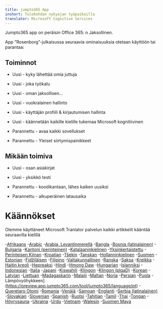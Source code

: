 ```yaml
---
title: jumpto365 App
inshort: Tulokohdan nykyajan työpaikoilla
translator: Microsoft Cognitive Services
---
```



Jumpto365 app on peräisin Office 365: n Jaksollinen. 

App ”Rosenborg”-julkaisussa seuraavia ominaisuuksia otetaan käyttöön tai parantaa:

## Toiminnot

* Uusi - kyky lähettää omia juttuja

* Uusi - joka työkalu

* Uusi - oman jaksollisen...

* Uusi - vuokralainen hallinto

* Uusi - käyttäjän profiili & kirjautumisen hallinta

* Uusi - käännetään kaikille kielille tukemaa Microsoft kognitiivinen

* Parannettu - avaa kaikki sovellukset

* Parannettu - Yleiset siirtymispainikkeet

## Mikään toimiva

* Uusi - osan asiakirjat

* Uusi - yksikkö testi

* Parannettu - koodikantaan, lähes kaiken uusiksi

* Parannettu - alkuperäinen latausaika


# Käännökset
Olemme käyttäneet Microsoft Tranlator palvelun kaikki artikkelit kääntää seuraavilla kielillä

-[Afrikaans](https://preview.app.jumpto365.com/tool/jumpto365/language/af)
-[Arabic](https://preview.app.jumpto365.com/tool/jumpto365/language/ar)
-[Arabia, Levantinmerellä](https://preview.app.jumpto365.com/tool/jumpto365/language/apc)
-[Bangla](https://preview.app.jumpto365.com/tool/jumpto365/language/bn)
-[Bosnia (latinalainen)](https://preview.app.jumpto365.com/tool/jumpto365/language/bs)
-[Bulgaria](https://preview.app.jumpto365.com/tool/jumpto365/language/bg)
-[Kantoni (perinteinen)](https://preview.app.jumpto365.com/tool/jumpto365/language/yue)
-[Katalaaninkielinen](https://preview.app.jumpto365.com/tool/jumpto365/language/ca)
-[Yksinkertaistettu](https://preview.app.jumpto365.com/tool/jumpto365/language/zh-Hans)
-[Perinteisen Kiinan](https://preview.app.jumpto365.com/tool/jumpto365/language/zh-Hant)
-[Kroatian](https://preview.app.jumpto365.com/tool/jumpto365/language/hr)
-[Tšekin](https://preview.app.jumpto365.com/tool/jumpto365/language/cs)
-[Tanskan](https://preview.app.jumpto365.com/tool/jumpto365/language/da)
-[Hollanninkielinen](https://preview.app.jumpto365.com/tool/jumpto365/language/nl)
-[Suomen](https://preview.app.jumpto365.com/tool/jumpto365/language/en)
-[Estonian](https://preview.app.jumpto365.com/tool/jumpto365/language/et)
-[Fidžiläisen](https://preview.app.jumpto365.com/tool/jumpto365/language/fj)
-[Filipino](https://preview.app.jumpto365.com/tool/jumpto365/language/fil)
-[Valtakunnallinen](https://preview.app.jumpto365.com/tool/jumpto365/language/fi)
-[Ranska](https://preview.app.jumpto365.com/tool/jumpto365/language/fr)
-[Saksa](https://preview.app.jumpto365.com/tool/jumpto365/language/de)
-[Kreikka](https://preview.app.jumpto365.com/tool/jumpto365/language/el)
-[Haitin kreoli](https://preview.app.jumpto365.com/tool/jumpto365/language/ht)
-[Hepreaksi](https://preview.app.jumpto365.com/tool/jumpto365/language/he)
-[Hindi](https://preview.app.jumpto365.com/tool/jumpto365/language/hi)
-[Hmong Daw](https://preview.app.jumpto365.com/tool/jumpto365/language/mww)
-[Hungarian](https://preview.app.jumpto365.com/tool/jumpto365/language/hu)
-[Islanniksi](https://preview.app.jumpto365.com/tool/jumpto365/language/is)
-[Indonesian](https://preview.app.jumpto365.com/tool/jumpto365/language/id)
-[Italia](https://preview.app.jumpto365.com/tool/jumpto365/language/it)
-[Japani](https://preview.app.jumpto365.com/tool/jumpto365/language/ja)
-[Kiswahili](https://preview.app.jumpto365.com/tool/jumpto365/language/sw)
-[Klingon](https://preview.app.jumpto365.com/tool/jumpto365/language/tlh)
-[Klingon (plqaD)](https://preview.app.jumpto365.com/tool/jumpto365/language/tlh-Qaak)
-[Korean](https://preview.app.jumpto365.com/tool/jumpto365/language/ko)
-[Latvian](https://preview.app.jumpto365.com/tool/jumpto365/language/lv)
-[Liettuan](https://preview.app.jumpto365.com/tool/jumpto365/language/lt)
-[Madagaskarin](https://preview.app.jumpto365.com/tool/jumpto365/language/mg)
-[Malaiji](https://preview.app.jumpto365.com/tool/jumpto365/language/ms)
-[Maltan](https://preview.app.jumpto365.com/tool/jumpto365/language/mt)
-[Norja](https://preview.app.jumpto365.com/tool/jumpto365/language/nb)
-[Persian](https://preview.app.jumpto365.com/tool/jumpto365/language/fa)
-[Puola](https://preview.app.jumpto365.com/tool/jumpto365/language/pl)
-Lämpövyöhykkeen](https://preview.app.jumpto365.com/tool/jumpto365/language/pt)
-[Queretaro Otomi](https://preview.app.jumpto365.com/tool/jumpto365/language/otq)
-[Romania](https://preview.app.jumpto365.com/tool/jumpto365/language/ro)
-[Venäjä](https://preview.app.jumpto365.com/tool/jumpto365/language/ru)
-[Samoan](https://preview.app.jumpto365.com/tool/jumpto365/language/sm)
-[Englanti](https://preview.app.jumpto365.com/tool/jumpto365/language/sr-Cyrl)
-[Serbia (latinalainen)](https://preview.app.jumpto365.com/tool/jumpto365/language/sr-Latn)
-[Slovakian](https://preview.app.jumpto365.com/tool/jumpto365/language/sk)
-[Slovenian](https://preview.app.jumpto365.com/tool/jumpto365/language/sl)
-[Spanish](https://preview.app.jumpto365.com/tool/jumpto365/language/es)
-[Ruotsi](https://preview.app.jumpto365.com/tool/jumpto365/language/sv)
-[Tahitian](https://preview.app.jumpto365.com/tool/jumpto365/language/ty)
-[Tamil](https://preview.app.jumpto365.com/tool/jumpto365/language/ta)
-[Thai](https://preview.app.jumpto365.com/tool/jumpto365/language/th)
-[Tongan](https://preview.app.jumpto365.com/tool/jumpto365/language/to)
-[Höyrysauna](https://preview.app.jumpto365.com/tool/jumpto365/language/tr)
-[Ukraina](https://preview.app.jumpto365.com/tool/jumpto365/language/uk)
-[Urdu](https://preview.app.jumpto365.com/tool/jumpto365/language/ur)
-[Vietnam](https://preview.app.jumpto365.com/tool/jumpto365/language/vi)
-[Walesin](https://preview.app.jumpto365.com/tool/jumpto365/language/cy)
-[Suomen Maya](https://preview.app.jumpto365.com/tool/jumpto365/language/yua)

